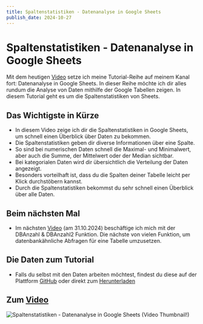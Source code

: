 ```yaml
---
title: Spaltenstatistiken - Datenanalyse in Google Sheets
publish_date: 2024-10-27
---
```


# Spaltenstatistiken - Datenanalyse in Google Sheets

Mit dem heutigen [Video](https://youtu.be/qBnQOihIy1A) setze ich meine Tutorial-Reihe auf meinem Kanal fort: Datenanalyse in Google Sheets. In dieser Reihe möchte ich dir alles rundum die Analyse von Daten mithilfe der Google Tabellen zeigen. In diesem Tutorial geht es um die Spaltenstatistiken von Sheets.

## Das Wichtigste in Kürze

- In diesem Video zeige ich dir die Spaltenstatistiken in Google Sheets, um schnell einen Überblick über Daten zu bekommen.
- Die Spaltenstatistiken geben dir diverse Informationen über eine Spalte.
- So sind bei numerischen Daten schnell die Maximal- und Minimalwert, aber auch die Summe, der Mittelwert oder der Median sichtbar.
- Bei kategorialen Daten wird dir übersichtlich die Verteilung der Daten angezeigt.
- Besonders vorteilhaft ist, dass du die Spalten deiner Tabelle leicht per Klick durchstöbern kannst.
- Durch die Spaltenstatistiken bekommst du sehr schnell einen Überblick über alle Daten.

## Beim nächsten Mal

- Im nächsten [Video](https://youtu.be/LwOUOm5TxEU) (am 31.10.2024) beschäftige ich mich mit der DBAnzahl & DBAnzahl2 Funktion. Die nächste von vielen Funktion, um datenbankähnliche Abfragen für eine Tabelle umzusetzen.

## Die Daten zum Tutorial

- Falls du selbst mit den Daten arbeiten möchtest, findest du diese auf der Plattform [GitHub](https://github.com/f1db/f1db/releases/tag/v2024.0.0) oder direkt zum [Herunterladen](https://github.com/f1db/f1db/releases/download/v2024.0.0/f1db-csv-2024.0.0.zip)

## Zum [Video](https://youtu.be/qBnQOihIy1A)

![Spaltenstatistiken - Datenanalyse in Google Sheets (Video Thumbnail!)](../../thumbnails/Fertig600.jpg "Spaltenstatistiken - Datenanalyse in Google Sheets (Video Thumbnail!)")